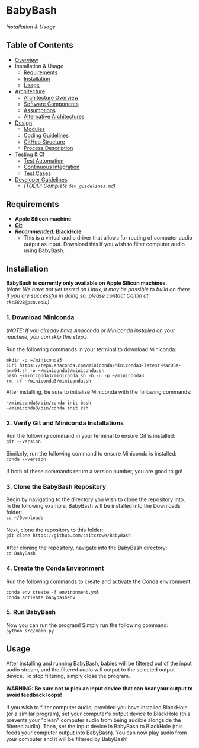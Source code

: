 # BabyBash
*Installation & Usage*


## Table of Contents
- [Overview](../README.md)
- Installation & Usage
  - [Requirements](#requirements)
  - [Installation](#installation)
  - [Usage](#usage)
- [Architecture](architecture.md)
  - [Architecture Overview](architecture.md#architecture-overview)
  - [Software Components](architecture.md#software-components)
  - [Assumptions](architecture.md#assumptions)
  - [Alternative Architectures](architecture.md#alternative-architectures)
- [Design](design.md)
  - [Modules](design.md#modules)
  - [Coding Guidelines](design.md#coding-guidelines)
  - [GitHub Structure](design.md#github-structure)
  - [Process Description](design.md#process-description)
- [Testing & CI](testing.md)
  - [Test Automation](testing.md#test-automation)
  - [Continuous Integration](testing.md#continuous-integration)
  - [Test Cases](testing.md#test-cases)
- [Developer Guidelines](dev_guidelines.md)
  - *(TODO: Complete `dev_guidelines.md`)*


## Requirements
- **Apple Silicon machine**
- **[Git](https://git-scm.com/downloads)**
- ***Recommended:* [BlackHole](https://existential.audio/blackhole/)**
  - This is a virtual audio driver that allows for routing of computer audio output as input. Download this if you wish to filter computer audio using BabyBash.


## Installation
**BabyBash is currently only available on Apple Silicon machines.**<br>
*(Note: We have not yet tested on Linux, it may be possible to build on there. If you are successful in doing so, please contact Caitlin at `ckc5828@psu.edu`.)*

### 1. Download Miniconda
*(NOTE: If you already have Anaconda or Miniconda installed on your machine, you can skip this step.)*
<br><br>
Run the following commands in your terminal to download Miniconda:
```
mkdir -p ~/miniconda3
curl https://repo.anaconda.com/miniconda/Miniconda3-latest-MacOSX-arm64.sh -o ~/miniconda3/miniconda.sh
bash ~/miniconda3/miniconda.sh -b -u -p ~/miniconda3
rm -rf ~/miniconda3/miniconda.sh
```

After installing, be sure to initialize Miniconda with the following commands:
```
~/miniconda3/bin/conda init bash
~/miniconda3/bin/conda init zsh
```

### 2. Verify Git and Miniconda Installations
Run the following command in your terminal to ensure Git is installed:<br>
`git --version`
<br><br>
Similarly, run the following command to ensure Miniconda is installed:<br>
`conda --version`
<br><br>
If both of these commands return a version number, you are good to go!

### 3. Clone the BabyBash Repository
Begin by navigating to the directory you wish to clone the repository into.<br>
In the following example, BabyBash will be installed into the Downloads folder:<br>
`cd ~/Downloads`
<br><br>
Next, clone the repository to this folder:<br>
`git clone https://github.com/caitcrowe/BabyBash`
<br><br>
After cloning the repository, navigate into the BabyBash directory:<br>
`cd BabyBash`

### 4. Create the Conda Environment
Run the following commands to create and activate the Conda environment:<br>
```
conda env create -f environment.yml
conda activate babybashenv
```

### 5. Run BabyBash
Now you can run the program! Simply run the following command:<br>
`python src/main.py`


## Usage
After installing and running BabyBash, babies will be filtered out of the input audio stream, and the filtered audio will output to the selected output device. To stop filtering, simply close the program.
<br><br>
**WARNING: Be sure not to pick an input device that can hear your output to avoid feedback loops!**
<br><br>
If you wish to filter computer audio, provided you have installed BlackHole (or a similar program), set your computer's output device to BlackHole (this prevents your "clean" computer audio from being audible alongside the filtered audio). Then, set the input device in BabyBash to BlackHole (this feeds your computer output into BabyBash). You can now play audio from your computer and it will be filtered by BabyBash!
